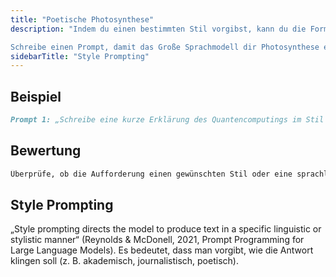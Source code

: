 ```yaml
---
title: "Poetische Photosynthese"
description: "Indem du einen bestimmten Stil vorgibst, kann du die Form des Textes definieren (Style Prompting).

Schreibe einen Prompt, damit das Große Sprachmodell dir Photosynthese erklärt. Es soll die Erklärung auf poetische Art machen, beispielsweise in Reimform oder Bildsprache."
sidebarTitle: "Style Prompting"
---
```


## Beispiel

```markdown icon="markdown" wrap
Prompt 1: „Schreibe eine kurze Erklärung des Quantencomputings im Stil einer Zeitungsüberschrift.“ Prompt 2: „Erkläre die Photosynthese in einem poetischen Ton.“
```

## Bewertung

```markdown icon="markdown" wrap
Überprüfe, ob die Aufforderung einen gewünschten Stil oder eine sprachliche Form vorgibt.
```

## Style Prompting
„Style prompting directs the model to produce text in a specific linguistic or stylistic manner“ (Reynolds & McDonell, 2021, Prompt Programming for Large Language Models). Es bedeutet, dass man vorgibt, wie die Antwort klingen soll (z. B. akademisch, journalistisch, poetisch).